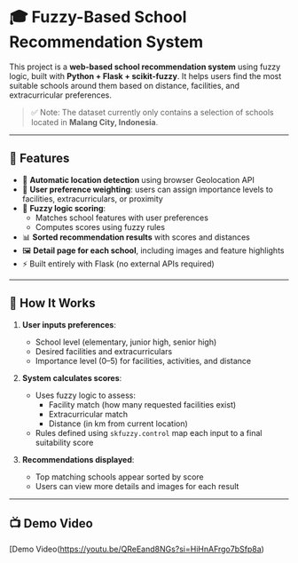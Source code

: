 # 🎓 Fuzzy-Based School Recommendation System

This project is a **web-based school recommendation system** using fuzzy logic, built with **Python + Flask + scikit-fuzzy**. It helps users find the most suitable schools around them based on distance, facilities, and extracurricular preferences.

> ✅ Note: The dataset currently only contains a selection of schools located in **Malang City, Indonesia**.

---

## 🚀 Features

- 📍 **Automatic location detection** using browser Geolocation API
- 🎯 **User preference weighting**: users can assign importance levels to facilities, extracurriculars, or proximity
- 🔎 **Fuzzy logic scoring**:
  - Matches school features with user preferences
  - Computes scores using fuzzy rules
- 📊 **Sorted recommendation results** with scores and distances
- 🖼️ **Detail page for each school**, including images and feature highlights
- ⚡ Built entirely with Flask (no external APIs required)

---

## 🧠 How It Works

1. **User inputs preferences**:
   - School level (elementary, junior high, senior high)
   - Desired facilities and extracurriculars
   - Importance level (0–5) for facilities, activities, and distance

2. **System calculates scores**:
   - Uses fuzzy logic to assess:
     - Facility match (how many requested facilities exist)
     - Extracurricular match
     - Distance (in km from current location)
   - Rules defined using `skfuzzy.control` map each input to a final suitability score

3. **Recommendations displayed**:
   - Top matching schools appear sorted by score
   - Users can view more details and images for each result

---

## 📺 Demo Video

[Demo Video(https://youtu.be/QReEand8NGs?si=HiHnAFrgo7bSfp8a)



